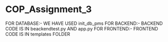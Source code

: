 # COP_Assignment_3

FOR DATABASE:- WE HAVE USED init_db_pms
FOR BACKEND:- BACKEND CODE IS IN beackendtest.py AND app.py
FOR FRONTEND:- FRONTEND CODE IS IN templates FOLDER 
